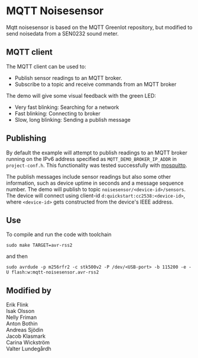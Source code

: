 MQTT Noisesensor
=========
Mqtt noisesensor is based on the MQTT GreenIot repository, but modified to send noisedata from a SEN0232 sound meter. 

MQTT client
----------
The MQTT client can be used to:

* Publish sensor readings to an MQTT broker.
* Subscribe to a topic and receive commands from an MQTT broker

The demo will give some visual feedback with the green LED:
* Very fast blinking: Searching for a network
* Fast blinking: Connecting to broker
* Slow, long blinking: Sending a publish message

Publishing
----------
By default the example will attempt to publish readings to an MQTT broker
running on the IPv6 address specified as `MQTT_DEMO_BROKER_IP_ADDR` in
`project-conf.h`. This functionality was tested successfully with
[mosquitto](http://mosquitto.org/).

The publish messages include sensor readings but also some other information,
such as device uptime in seconds and a message sequence number. The demo will
publish to topic `noisesensor/<device-id>/sensors`. The device will connect using
client-id `d:quickstart:cc2538:<device-id>`, where `<device-id>` gets
constructed from the device's IEEE address.

Use
-----------
To compile and run the code with toolchain

`sudo make TARGET=avr-rss2`

and then

`sudo avrdude -p m256rfr2 -c stk500v2 -P /dev/<USB-port> -b 115200 -e -U flash:w:mqtt-noisesensor.avr-rss2`


Modified by
-----------
Erik Flink \
Isak Olsson \
Nelly Friman \
Anton Bothin  \
Andreas Sjödin \
Jacob Klasmark  \
Carina Wickström \
Valter Lundegårdh
